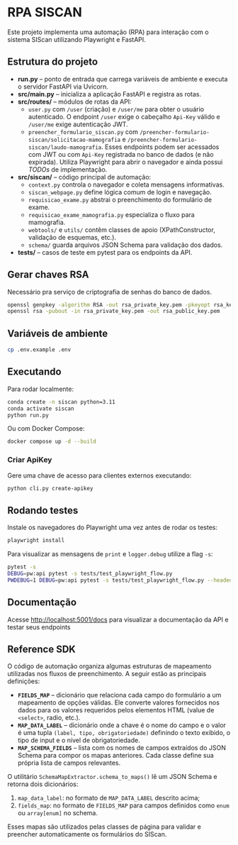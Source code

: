 # RPA SISCAN

Este projeto implementa uma automação (RPA) para interação com o sistema SIScan utilizando Playwright e FastAPI.

## Estrutura do projeto

- **run.py** – ponto de entrada que carrega variáveis de ambiente e executa o servidor FastAPI via Uvicorn.
- **src/main.py** – inicializa a aplicação FastAPI e registra as rotas.
- **src/routes/** – módulos de rotas da API:
  - `user.py` com `/user` (criação) e `/user/me` para obter o usuário autenticado.
    O endpoint `/user` exige o cabeçalho `Api-Key` válido e `/user/me` exige autenticação JWT.
  - `preencher_formulario_siscan.py` com `/preencher-formulario-siscan/solicitacao-mamografia` e `/preencher-formulario-siscan/laudo-mamografia`.
    Esses endpoints podem ser acessados com JWT ou com `Api-Key` registrada no banco de dados (e não expirada).
  Utiliza Playwright para abrir o navegador e ainda possui *TODOs* de implementação.
- **src/siscan/** – código principal de automação:
  - `context.py` controla o navegador e coleta mensagens informativas.
  - `siscan_webpage.py` define lógica comum de login e navegação.
  - `requisicao_exame.py` abstrai o preenchimento do formulário de exame.
  - `requisicao_exame_mamografia.py` especializa o fluxo para mamografia.
  - `webtools/` e `utils/` contêm classes de apoio (XPathConstructor, validação de esquemas, etc.).
  - `schema/` guarda arquivos JSON Schema para validação dos dados.
- **tests/** – casos de teste em pytest para os endpoints da API.

## Gerar chaves RSA

Necessário pra serviço de criptografia de senhas do banco de dados.

```bash
openssl genpkey -algorithm RSA -out rsa_private_key.pem -pkeyopt rsa_keygen_bits:2048
openssl rsa -pubout -in rsa_private_key.pem -out rsa_public_key.pem
```

## Variáveis de ambiente


```bash
cp .env.example .env
```

## Executando

Para rodar localmente:

```bash
conda create -n siscan python=3.11
conda activate siscan
python run.py
```

Ou com Docker Compose:

```bash
docker compose up -d --build
```

### Criar ApiKey

Gere uma chave de acesso para clientes externos executando:

```bash
python cli.py create-apikey
```

## Rodando testes
Instale os navegadores do Playwright uma vez antes de rodar os testes:

```bash
playwright install
```

Para visualizar as mensagens de `print` e `logger.debug` utilize a flag `-s`:

```bash
pytest -s
DEBUG=pw:api pytest -s tests/test_playwright_flow.py
PWDEBUG=1 DEBUG=pw:api pytest -s tests/test_playwright_flow.py --headed --browser chromium

```

## Documentação

Acesse [http://localhost:5001/docs](http://localhost:5001/docs) para visualizar a documentação da API e testar seus endpoints


## Reference SDK

O código de automação organiza algumas estruturas de mapeamento utilizadas nos fluxos de preenchimento. A seguir estão as principais definições:

- **`FIELDS_MAP`** – dicionário que relaciona cada campo do formulário a um mapeamento de opções válidas. Ele converte valores fornecidos nos dados para os valores requeridos pelos elementos HTML (value de `<select>`, radio, etc.).
- **`MAP_DATA_LABEL`** – dicionário onde a chave é o nome do campo e o valor é uma tupla `(label, tipo, obrigatoriedade)` definindo o texto exibido, o tipo de input e o nível de obrigatoriedade.
- **`MAP_SCHEMA_FIELDS`** – lista com os nomes de campos extraídos do JSON Schema para compor os mapas anteriores. Cada classe define sua própria lista de campos relevantes.

O utilitário `SchemaMapExtractor.schema_to_maps()` lê um JSON Schema e retorna dois dicionários:

1. `map_data_label`: no formato de `MAP_DATA_LABEL` descrito acima;
2. `fields_map`: no formato de `FIELDS_MAP` para campos definidos como `enum` ou `array[enum]` no schema.

Esses mapas são utilizados pelas classes de página para validar e preencher automaticamente os formulários do SIScan.
